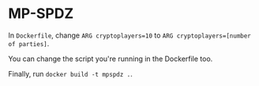 # MP-SPDZ

In `Dockerfile`, change `ARG cryptoplayers=10` to `ARG cryptoplayers=[number of parties]`.

You can change the script you're running in the Dockerfile too.

Finally, run `docker build -t mpspdz .`.